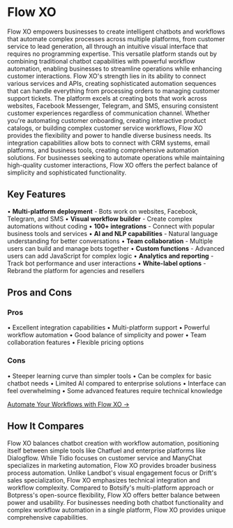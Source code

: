 # Flow XO

Flow XO empowers businesses to create intelligent chatbots and workflows that automate complex processes across multiple platforms, from customer service to lead generation, all through an intuitive visual interface that requires no programming expertise. This versatile platform stands out by combining traditional chatbot capabilities with powerful workflow automation, enabling businesses to streamline operations while enhancing customer interactions. Flow XO's strength lies in its ability to connect various services and APIs, creating sophisticated automation sequences that can handle everything from processing orders to managing customer support tickets. The platform excels at creating bots that work across websites, Facebook Messenger, Telegram, and SMS, ensuring consistent customer experiences regardless of communication channel. Whether you're automating customer onboarding, creating interactive product catalogs, or building complex customer service workflows, Flow XO provides the flexibility and power to handle diverse business needs. Its integration capabilities allow bots to connect with CRM systems, email platforms, and business tools, creating comprehensive automation solutions. For businesses seeking to automate operations while maintaining high-quality customer interactions, Flow XO offers the perfect balance of simplicity and sophisticated functionality.

## Key Features

• **Multi-platform deployment** - Bots work on websites, Facebook, Telegram, and SMS
• **Visual workflow builder** - Create complex automations without coding
• **100+ integrations** - Connect with popular business tools and services
• **AI and NLP capabilities** - Natural language understanding for better conversations
• **Team collaboration** - Multiple users can build and manage bots together
• **Custom functions** - Advanced users can add JavaScript for complex logic
• **Analytics and reporting** - Track bot performance and user interactions
• **White-label options** - Rebrand the platform for agencies and resellers

## Pros and Cons

### Pros
• Excellent integration capabilities
• Multi-platform support
• Powerful workflow automation
• Good balance of simplicity and power
• Team collaboration features
• Flexible pricing options

### Cons
• Steeper learning curve than simpler tools
• Can be complex for basic chatbot needs
• Limited AI compared to enterprise solutions
• Interface can feel overwhelming
• Some advanced features require technical knowledge

[Automate Your Workflows with Flow XO →](https://flowxo.com)

## How It Compares

Flow XO balances chatbot creation with workflow automation, positioning itself between simple tools like Chatfuel and enterprise platforms like Dialogflow. While Tidio focuses on customer service and ManyChat specializes in marketing automation, Flow XO provides broader business process automation. Unlike Landbot's visual engagement focus or Drift's sales specialization, Flow XO emphasizes technical integration and workflow complexity. Compared to Botsify's multi-platform approach or Botpress's open-source flexibility, Flow XO offers better balance between power and usability. For businesses needing both chatbot functionality and complex workflow automation in a single platform, Flow XO provides unique comprehensive capabilities.